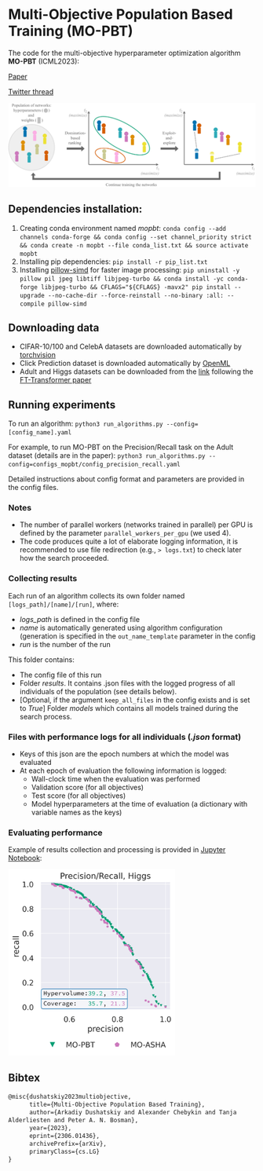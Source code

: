 # Multi-Objective Population Based Training (MO-PBT)
The code for the multi-objective hyperparameter optimization algorithm **MO-PBT** (ICML2023):

[Paper](https://arxiv.org/abs/2306.01436)

[Twitter thread](https://twitter.com/ADushatskiy/status/1665648894166835203)

![image info](images/MOPBT.png)

## Dependencies installation:

1.  Creating conda environment named *mopbt*: `conda config --add channels conda-forge &&
conda config --set channel_priority strict &&
conda create -n mopbt --file conda_list.txt &&
source activate mopbt`
2. Installing pip dependencies: `pip install -r pip_list.txt`
3. Installing [pillow-simd](https://github.com/uploadcare/pillow-simd) for faster image processing:
`pip uninstall -y pillow pil jpeg libtiff libjpeg-turbo &&
conda install -yc conda-forge libjpeg-turbo &&
CFLAGS="${CFLAGS} -mavx2" pip install --upgrade --no-cache-dir --force-reinstall --no-binary :all: --compile pillow-simd`

## Downloading data
- CIFAR-10/100 and CelebA datasets are downloaded automatically by [torchvision](https://pytorch.org/vision/stable/datasets.html)
- Click Prediction dataset is downloaded automatically by [OpenML](https://www.openml.org/search?type=data&sort=runs&status=active)
- Adult and Higgs datasets can be downloaded from the [link](https://www.dropbox.com/s/o53umyg6mn3zhxy/data.tar.gz?dl=1) following the [FT-Transformer paper](https://github.com/Yura52/tabular-dl-revisiting-models)

## Running experiments
To run an algorithm: `python3 run_algorithms.py --config=[config_name].yaml`

For example, to run MO-PBT on the Precision/Recall task on the Adult dataset (details are in the paper): `python3 run_algorithms.py --config=configs_mopbt/config_precision_recall.yaml`

Detailed instructions about config format and parameters are provided in the config files.

### Notes
- The number of parallel workers (networks trained in parallel) per GPU is defined by the parameter  `parallel_workers_per_gpu` (we used 4).
- The code produces quite a lot of elaborate logging information, it is recommended to use file redirection (e.g., `> logs.txt`) to check later how the search proceeded.

### Collecting results
Each run of an algorithm collects its own folder named ```[logs_path]/[name]/[run]```, where:
- *logs_path* is defined in the config file
- *name* is automatically generated using algorithm configuration (generation is specified in the `out_name_template` parameter in the config
- *run* is the number of the run

This folder contains:
- The config file of this run
- Folder *results*. It contains .json files with the logged progress of all individuals of the population (see details below).
- [Optional, if the argument `keep_all_files` in the config exists and is set to *True*] Folder *models* which contains all models trained during the search process.

### Files with performance logs for all individuals (*.json* format)
- Keys of this json are the epoch numbers at which the model was evaluated
- At each epoch of evaluation the following information is logged:
    - Wall-clock time when the evaluation was performed
    - Validation score (for all objectives)
    - Test score (for all objectives)
    - Model hyperparameters at the time of evaluation (a dictionary with variable names as the keys)

### Evaluating performance
Example of results collection and processing is provided in [Jupyter Notebook](results_visualization.ipynb):

<img src="images/precisionrecall_higgs_fronts.png" width="340" height="380">

## Bibtex
```
@misc{dushatskiy2023multiobjective,
      title={Multi-Objective Population Based Training}, 
      author={Arkadiy Dushatskiy and Alexander Chebykin and Tanja Alderliesten and Peter A. N. Bosman},
      year={2023},
      eprint={2306.01436},
      archivePrefix={arXiv},
      primaryClass={cs.LG}
}
```
